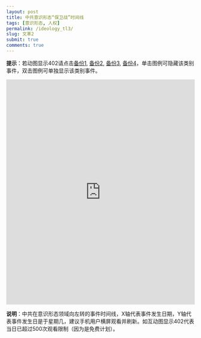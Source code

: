 ```yaml
---
layout: post
title: 中共意识形态“保卫战”时间线
tags: [意识形态, 人权]
permalink: /ideology_tl3/
slug: 文革2
submit: true
comments: true
---
```


**提示**：若动图显示402请点击[备份1](/ideology_tl1), [备份2](/ideology_tl2), [备份3](/ideology_tl3), [备份4](/ideology_tl4)，单击图例可隐藏该类别事件，双击图例可单独显示该类别事件。

<!-- Start of iframe Code -->
<iframe width="100%" height="600" frameborder="0" scrolling="no" src="https://plot.ly/~chinatimeline/0.embed"></iframe>

<!-- End of iframe Code -->
**说明**：中共在意识形态领域向左转的事件时间线，X轴代表事件发生日期，Y轴代表事件发生日是于星期几，建议手机用户横屏观看并刷新。如互动图显示402代表当日已超过500次观看限制（因为是免费计划）。

